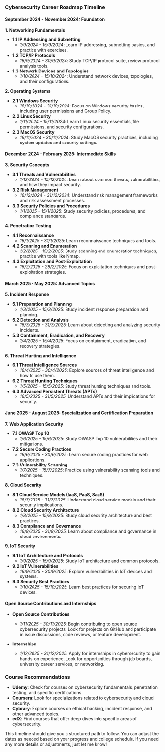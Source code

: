 <!-- it is not exactly the timeline I am trying to half -->

### **Cybersecurity Career Roadmap Timeline**

#### **September 2024 - November 2024: Foundation**

**1. Networking Fundamentals**
- **1.1 IP Addressing and Subnetting**  
  - *1/9/2024 - 15/9/2024*: Learn IP addressing, subnetting basics, and practice with exercises.
- **1.2 TCP/IP Protocols**  
  - *16/9/2024 - 30/9/2024*: Study TCP/IP protocol suite, review protocol analysis tools.
- **1.3 Network Devices and Topologies**  
  - *1/10/2024 - 15/10/2024*: Understand network devices, topologies, and their configurations.

**2. Operating Systems**
- **2.1 Windows Security**  
  - *16/10/2024 - 31/10/2024*: Focus on Windows security basics, including user permissions and Group Policy.
- **2.2 Linux Security**  
  - *1/11/2024 - 15/11/2024*: Learn Linux security essentials, file permissions, and security configurations.
- **2.3 MacOS Security**  
  - *16/11/2024 - 30/11/2024*: Study MacOS security practices, including system updates and security settings.

#### **December 2024 - February 2025: Intermediate Skills**

**3. Security Concepts**
- **3.1 Threats and Vulnerabilities**  
  - *1/12/2024 - 15/12/2024*: Learn about common threats, vulnerabilities, and how they impact security.
- **3.2 Risk Management**  
  - *16/12/2024 - 31/12/2024*: Understand risk management frameworks and risk assessment processes.
- **3.3 Security Policies and Procedures**  
  - *1/1/2025 - 15/1/2025*: Study security policies, procedures, and compliance standards.

**4. Penetration Testing**
- **4.1 Reconnaissance**  
  - *16/1/2025 - 31/1/2025*: Learn reconnaissance techniques and tools.
- **4.2 Scanning and Enumeration**  
  - *1/2/2025 - 15/2/2025*: Study scanning and enumeration techniques, practice with tools like Nmap.
- **4.3 Exploitation and Post-Exploitation**  
  - *16/2/2025 - 28/2/2025*: Focus on exploitation techniques and post-exploitation strategies.

#### **March 2025 - May 2025: Advanced Topics**

**5. Incident Response**
- **5.1 Preparation and Planning**  
  - *1/3/2025 - 15/3/2025*: Study incident response preparation and planning.
- **5.2 Detection and Analysis**  
  - *16/3/2025 - 31/3/2025*: Learn about detecting and analyzing security incidents.
- **5.3 Containment, Eradication, and Recovery**  
  - *1/4/2025 - 15/4/2025*: Focus on containment, eradication, and recovery strategies.

**6. Threat Hunting and Intelligence**
- **6.1 Threat Intelligence Sources**  
  - *16/4/2025 - 30/4/2025*: Explore sources of threat intelligence and how to use them.
- **6.2 Threat Hunting Techniques**  
  - *1/5/2025 - 15/5/2025*: Study threat hunting techniques and tools.
- **6.3 Advanced Persistent Threats (APTs)**  
  - *16/5/2025 - 31/5/2025*: Understand APTs and their implications for security.

#### **June 2025 - August 2025: Specialization and Certification Preparation**

**7. Web Application Security**
- **7.1 OWASP Top 10**  
  - *1/6/2025 - 15/6/2025*: Study OWASP Top 10 vulnerabilities and their mitigations.
- **7.2 Secure Coding Practices**  
  - *16/6/2025 - 30/6/2025*: Learn secure coding practices for web applications.
- **7.3 Vulnerability Scanning**  
  - *1/7/2025 - 15/7/2025*: Practice using vulnerability scanning tools and techniques.

**8. Cloud Security**
- **8.1 Cloud Service Models (IaaS, PaaS, SaaS)**  
  - *16/7/2025 - 31/7/2025*: Understand cloud service models and their security implications.
- **8.2 Cloud Security Architecture**  
  - *1/8/2025 - 15/8/2025*: Study cloud security architecture and best practices.
- **8.3 Compliance and Governance**  
  - *16/8/2025 - 31/8/2025*: Learn about compliance and governance in cloud environments.

**9. IoT Security**
- **9.1 IoT Architecture and Protocols**  
  - *1/9/2025 - 15/9/2025*: Study IoT architecture and common protocols.
- **9.2 IoT Vulnerabilities**  
  - *16/9/2025 - 30/9/2025*: Explore vulnerabilities in IoT devices and systems.
- **9.3 Security Best Practices**  
  - *1/10/2025 - 15/10/2025*: Learn best practices for securing IoT devices.

#### **Open Source Contributions and Internships**

- **Open Source Contributions**  
  - *1/11/2025 - 30/11/2025*: Begin contributing to open source cybersecurity projects. Look for projects on GitHub and participate in issue discussions, code reviews, or feature development.
  
- **Internships**  
  - *1/12/2025 - 31/12/2025*: Apply for internships in cybersecurity to gain hands-on experience. Look for opportunities through job boards, university career services, or networking.

### **Course Recommendations**

- **Udemy**: Check for courses on cybersecurity fundamentals, penetration testing, and specific certifications.
- **Coursera**: Look for specializations related to cybersecurity and cloud security.
- **Cybrary**: Explore courses on ethical hacking, incident response, and other advanced topics.
- **edX**: Find courses that offer deep dives into specific areas of cybersecurity.

This timeline should give you a structured path to follow. You can adjust the dates as needed based on your progress and college schedule. If you need any more details or adjustments, just let me know!

